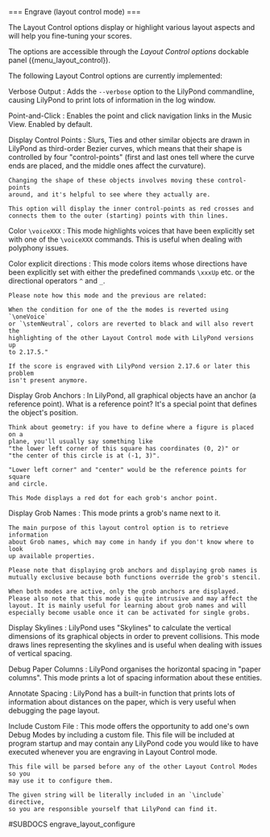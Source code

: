 === Engrave (layout control mode) ===

The Layout Control options display or highlight various layout aspects and will
help you fine-tuning your scores.

The options are accessible through the *Layout Control options* dockable panel
({menu_layout_control}).

The following Layout Control options are currently implemented:

Verbose Output
:   Adds the `--verbose` option to the LilyPond commandline, causing LilyPond
    to print lots of information in the log window.
    
Point-and-Click
:   Enables the point and click navigation links in the Music View. Enabled by
    default.

Display Control Points
:   Slurs, Ties and other similar objects are drawn in LilyPond as third-order
    Bezier curves, which means that their shape is controlled by four
    "control-points" (first and last ones tell where the curve ends are placed,
    and the middle ones affect the curvature).
    
    Changing the shape of these objects involves moving these control-points
    around, and it's helpful to see where they actually are.
    
    This option will display the inner control-points as red crosses and
    connects them to the outer (starting) points with thin lines.

Color `\voiceXXX`
:   This mode highlights voices that have been explicitly set with one of the
    `\voiceXXX` commands. This is useful when dealing with polyphony issues.

Color explicit directions
:   This mode colors items whose directions have been explicitly set with either
    the predefined commands `\xxxUp` etc. or the directional operators
    `^` and `_`.
    
    Please note how this mode and the previous are related:
    
    When the condition for one of the the modes is reverted using `\oneVoice`
    or `\stemNeutral`, colors are reverted to black and will also revert the
    highlighting of the other Layout Control mode with LilyPond versions up
    to 2.17.5."
    
    If the score is engraved with LilyPond version 2.17.6 or later this problem
    isn't present anymore.

Display Grob Anchors
:   In LilyPond, all graphical objects have an anchor (a reference point).
    What is a reference point?  It's a special point that defines the object's
    position.
    
    Think about geometry: if you have to define where a figure is placed on a
    plane, you'll usually say something like
    "the lower left corner of this square has coordinates (0, 2)" or
    "the center of this circle is at (-1, 3)".
    
    "Lower left corner" and "center" would be the reference points for square
    and circle.
    
    This Mode displays a red dot for each grob's anchor point.

Display Grob Names
:   This mode prints a grob's name next to it.

    The main purpose of this layout control option is to retrieve information
    about Grob names, which may come in handy if you don't know where to look
    up available properties.
    
    Please note that displaying grob anchors and displaying grob names is
    mutually exclusive because both functions override the grob's stencil.
    
    When both modes are active, only the grob anchors are displayed.
    Please also note that this mode is quite intrusive and may affect the
    layout. It is mainly useful for learning about grob names and will
    especially become usable once it can be activated for single grobs.

Display Skylines
:   LilyPond uses "Skylines" to calculate the vertical dimensions of its
    graphical objects in order to prevent collisions. This mode draws lines
    representing the skylines and is useful when dealing with issues of
    vertical spacing.

Debug Paper Columns
:   LilyPond organises the horizontal spacing in "paper columns".
    This mode prints a lot of spacing information about these entities.

Annotate Spacing
:   LilyPond has a built-in function that prints lots of information about
    distances on the paper, which is very useful when debugging the page layout.

Include Custom File
:   This mode offers the opportunity to add one's own Debug Modes by including
    a custom file. This file will be included at program startup and may contain
    any LilyPond code you would like to have executed whenever you are engraving
    in Layout Control mode.
    
    This file will be parsed before any of the other Layout Control Modes so you
    may use it to configure them.

    The given string will be literally included in an `\include` directive,
    so you are responsible yourself that LilyPond can find it.




#SUBDOCS
engrave_layout_configure
